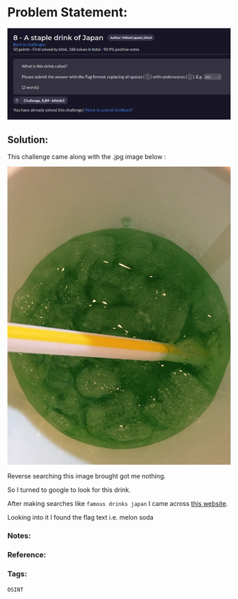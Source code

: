 # Problem Statement:
![question](https://raw.githubusercontent.com/0x41head/CTF-Writeups/main/src/DOA2021ctf/OSINT/A%20staple%20drink%20of%20Japan/ques.png)

## Solution:
This challenge came along with the .jpg image below :

![chall](https://raw.githubusercontent.com/0x41head/CTF-Writeups/main/src/DOA2021ctf/OSINT/A%20staple%20drink%20of%20Japan/C8.jfif)

Reverse searching this image brought got me nothing.

So I turned to google to look for this drink.

After making searches like `famous drinks japan` I came across [this website](https://gurunavi.com/en/japanfoodie/2017/07/10popular-drinks-in-japan.html?__ngt__=TT124b44637002ac1e4ae1a9fcN5NOPFVpGX4PztOkYCEB).

Looking into it I found the flag text i.e. melon soda 

### Notes:
### Reference:

### Tags:
`OSINT`
